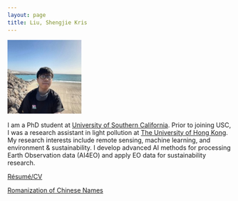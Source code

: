 ```yaml
---
layout: page
title: Liu, Shengjie Kris
---
```


![Canarias 2021](assets/img/skrisliu.jpg)


I am a PhD student at [University of Southern California](https://usc.edu). Prior to joining USC, I was a research assistant in light pollution at [The University of Hong Kong](https://nightsky.physics.hku.hk/). My research interests include remote sensing, machine learning, and environment & sustainability. I develop advanced AI methods for processing Earth Observation data (AI4EO) and apply EO data for sustainability research. 




[Résumé/CV](skrisliuCV.pdf)

[Romanization of Chinese Names](img/name.png)
